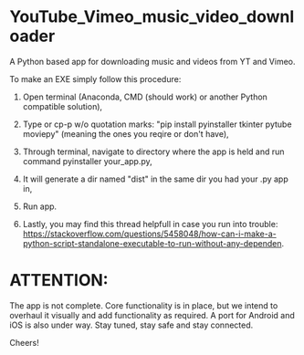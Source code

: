 # YouTube_Vimeo_music_video_downloader
A Python based app for downloading music and videos from YT and Vimeo.

To make an EXE simply follow this procedure:

1. Open terminal (Anaconda, CMD (should work) or another Python compatible solution),
2. Type or cp-p w/o quotation marks: "pip install pyinstaller tkinter pytube moviepy" (meaning the ones you reqire or don't have),
3. Through terminal, navigate to directory where the app is held and run command pyinstaller your_app.py,
4. It will generate a dir named "dist" in the same dir you had your .py app in,
5. Run app.

6. Lastly, you may find this thread helpfull in case you run into trouble: https://stackoverflow.com/questions/5458048/how-can-i-make-a-python-script-standalone-executable-to-run-without-any-dependen.

# ATTENTION:

The app is not complete. Core functionality is in place, but we intend to overhaul it visually and add functionality as required. A port for Android and iOS is also under way. Stay tuned, stay safe and stay connected.

Cheers!

